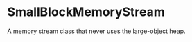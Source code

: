 SmallBlockMemoryStream
======================

A memory stream class that never uses the large-object heap.
